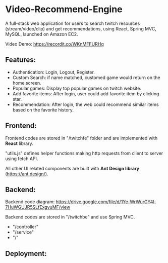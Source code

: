 # Video-Recommend-Engine
A full-stack web application for users to search twitch resources (stream/video/clip) and get recommendations, using React, Spring MVC, MySQL, launched on Amazon EC2.

Video Demo: https://recordit.co/WKnMFFURHq

## Features:
- Authentication: Login, Logout, Register.
- Custom Search: if name matched, customed game would return on the home screen.
- Popular games: Display top popular games on twitch website. 
- Add favorite items: After login, user could add favorite item by clicking star.
- Recommendation: After login, the web could recommend similar items based on the favorite history.


## Frontend:
Frontend codes are stored in "/twitchfe" folder and are implemented with **React** library.

"utils.js" defines helper functions making http requests from client to server using fetch API.

All other UI related components are built with **Ant Design library** (https://ant.design/).

## Backend:

Backend code diagram: https://drive.google.com/file/d/1Ye-WrWurGY4l-7HuWGUJR5SLfExgvuMF/view

Backend codes are stored in "/twitchbe" and use Spring MVC.

- "/controller"
- "/service"
- "/"






## Deployment:
